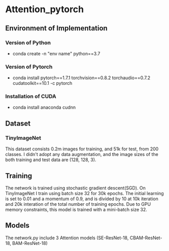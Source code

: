 # Attention_pytorch

## Environment of Implementation

### Version of Python
 - conda create -n "env name" python==3.7

### Version of Pytorch
 - conda install pytorch==1.7.1 torchvision==0.8.2 torchaudio==0.7.2 cudatoolkit==10.1 -c pytorch

### Installation of CUDA
 - conda install anaconda cudnn

## Dataset
### TinyImageNet
This dataset consists 0.2m images for training, and 51k for test, from 200 classes. I didn't adopt any data augmentation, and the image sizes of the both training and test data are (128, 128, 3).

## Training
The network is trained using stochastic gradient descent(SGD). On TinyImageNet I train using batch size 32 for 30k epochs. The initial learning is set to 0.01 and a momentum of 0.9, and is divided by 10 at 10k iteration and 20k interation of the total number of training epochs. Due to GPU memory constraints, this model is trained with a mini-batch size 32.

## Models
The network.py include 3 Attention models (SE-ResNet-18, CBAM-ResNet-18, BAM-ResNet-18)

